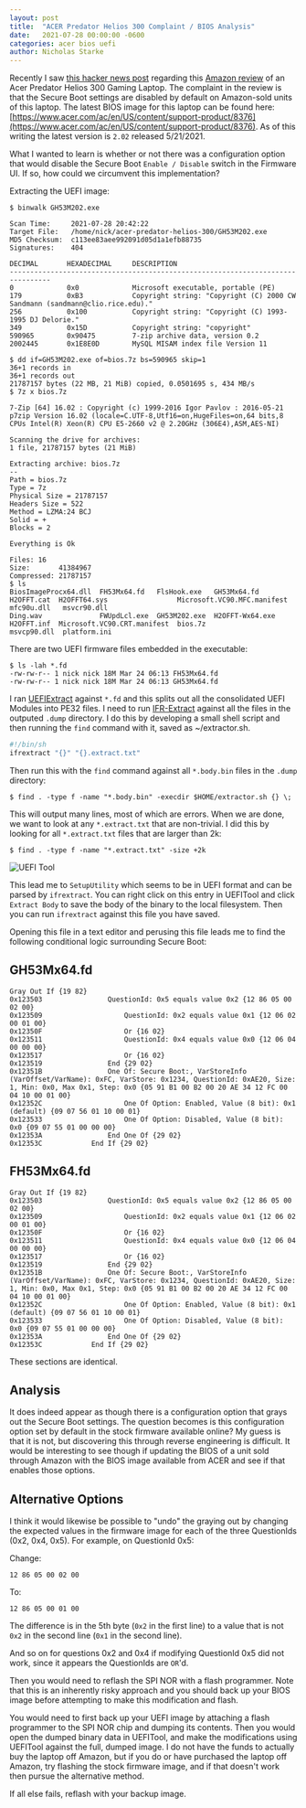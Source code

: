 ```yaml
---
layout: post
title:  "ACER Predator Helios 300 Complaint / BIOS Analysis"
date:   2021-07-28 00:00:00 -0600
categories: acer bios uefi
author: Nicholas Starke
---
```


Recently I saw [this hacker news post](https://news.ycombinator.com/item?id=27703014) regarding this [Amazon review](https://www.amazon.com/gp/customer-reviews/RKILN7HFLF4CS/) of an Acer Predator Helios 300 Gaming Laptop.  The complaint in the review is that the Secure Boot settings are disabled by default on Amazon-sold units of this laptop. The latest BIOS image for this laptop can be found here: [https://www.acer.com/ac/en/US/content/support-product/8376](https://www.acer.com/ac/en/US/content/support-product/8376). As of this writing the latest version is `2.02` released 5/21/2021.

What I wanted to learn is whether or not there was a configuration option that would disable the Secure Boot `Enable / Disable` switch in the Firmware UI. If so, how could we circumvent this implementation? 

Extracting the UEFI image:

```
$ binwalk GH53M202.exe

Scan Time:     2021-07-28 20:42:22
Target File:   /home/nick/acer-predator-helios-300/GH53M202.exe
MD5 Checksum:  c113ee83aee992091d05d1a1efb88735
Signatures:    404

DECIMAL       HEXADECIMAL     DESCRIPTION
--------------------------------------------------------------------------------
0             0x0             Microsoft executable, portable (PE)
179           0xB3            Copyright string: "Copyright (C) 2000 CW Sandmann (sandmann@clio.rice.edu)."
256           0x100           Copyright string: "Copyright (C) 1993-1995 DJ Delorie."
349           0x15D           Copyright string: "copyright"
590965        0x90475         7-zip archive data, version 0.2
2002445       0x1E8E0D        MySQL MISAM index file Version 11

$ dd if=GH53M202.exe of=bios.7z bs=590965 skip=1
36+1 records in
36+1 records out
21787157 bytes (22 MB, 21 MiB) copied, 0.0501695 s, 434 MB/s
$ 7z x bios.7z

7-Zip [64] 16.02 : Copyright (c) 1999-2016 Igor Pavlov : 2016-05-21
p7zip Version 16.02 (locale=C.UTF-8,Utf16=on,HugeFiles=on,64 bits,8 CPUs Intel(R) Xeon(R) CPU E5-2660 v2 @ 2.20GHz (306E4),ASM,AES-NI)

Scanning the drive for archives:
1 file, 21787157 bytes (21 MiB)

Extracting archive: bios.7z
--
Path = bios.7z
Type = 7z
Physical Size = 21787157
Headers Size = 522
Method = LZMA:24 BCJ
Solid = +
Blocks = 2

Everything is Ok

Files: 16
Size:       41384967
Compressed: 21787157
$ ls
BiosImageProcx64.dll  FH53Mx64.fd   FlsHook.exe   GH53Mx64.fd      H2OFFT.cat  H2OFFT64.sys                 Microsoft.VC90.MFC.manifest  mfc90u.dll   msvcr90.dll
Ding.wav              FWUpdLcl.exe  GH53M202.exe  H2OFFT-Wx64.exe  H2OFFT.inf  Microsoft.VC90.CRT.manifest  bios.7z                      msvcp90.dll  platform.ini
```

There are two UEFI firmware files embedded in the executable:

```
$ ls -lah *.fd
-rw-rw-r-- 1 nick nick 18M Mar 24 06:13 FH53Mx64.fd
-rw-rw-r-- 1 nick nick 18M Mar 24 06:13 GH53Mx64.fd
```

I ran [UEFIExtract](https://github.com/LongSoft/UEFITool/releases/tag/A58) against `*.fd` and this splits out all the consolidated UEFI Modules into PE32 files.  I need to run [IFR-Extract](https://github.com/LongSoft/Universal-IFR-Extractor/releases/tag/0.3.7) against all the files in the outputed `.dump` directory.  I do this by developing a small shell script and then running the `find` command with it, saved as ~/extractor.sh.

```bash
#!/bin/sh
ifrextract "{}" "{}.extract.txt"
```

Then run this with the `find` command against all `*.body.bin` files in the `.dump` directory:

```
$ find . -type f -name "*.body.bin" -execdir $HOME/extractor.sh {} \;
```

This will output many lines, most of which are errors. When we are done, we want to look at any `*.extract.txt` that are non-trivial.  I did this by looking for all `*.extract.txt` files that are larger than 2k:

```
$ find . -type f -name "*.extract.txt" -size +2k
```

![UEFI Tool]("/images/0055/uefitool.PNG "UEFI Tool Screenshot")

This lead me to `SetupUtility` which seems to be in UEFI format and can be parsed by `ifrextract`. You can right click on this entry in UEFITool and click `Extract Body` to save the body of the binary to the local filesystem.  Then you can run `ifrextract` against this file you have saved.  

Opening this file in a text editor and perusing this file leads me to find the following conditional logic surrounding Secure Boot:

## GH53Mx64.fd
```
Gray Out If {19 82}
0x123503 				QuestionId: 0x5 equals value 0x2 {12 86 05 00 02 00}
0x123509 					QuestionId: 0x2 equals value 0x1 {12 06 02 00 01 00}
0x12350F 					Or {16 02}
0x123511 					QuestionId: 0x4 equals value 0x0 {12 06 04 00 00 00}
0x123517 					Or {16 02}
0x123519 				End {29 02}
0x12351B 				One Of: Secure Boot:, VarStoreInfo (VarOffset/VarName): 0xFC, VarStore: 0x1234, QuestionId: 0xAE20, Size: 1, Min: 0x0, Max 0x1, Step: 0x0 {05 91 B1 00 B2 00 20 AE 34 12 FC 00 04 10 00 01 00}
0x12352C 					One Of Option: Enabled, Value (8 bit): 0x1 (default) {09 07 56 01 10 00 01}
0x123533 					One Of Option: Disabled, Value (8 bit): 0x0 {09 07 55 01 00 00 00}
0x12353A 				End One Of {29 02}
0x12353C 			End If {29 02}
```

## FH53Mx64.fd

```
Gray Out If {19 82}
0x123503 				QuestionId: 0x5 equals value 0x2 {12 86 05 00 02 00}
0x123509 					QuestionId: 0x2 equals value 0x1 {12 06 02 00 01 00}
0x12350F 					Or {16 02}
0x123511 					QuestionId: 0x4 equals value 0x0 {12 06 04 00 00 00}
0x123517 					Or {16 02}
0x123519 				End {29 02}
0x12351B 				One Of: Secure Boot:, VarStoreInfo (VarOffset/VarName): 0xFC, VarStore: 0x1234, QuestionId: 0xAE20, Size: 1, Min: 0x0, Max 0x1, Step: 0x0 {05 91 B1 00 B2 00 20 AE 34 12 FC 00 04 10 00 01 00}
0x12352C 					One Of Option: Enabled, Value (8 bit): 0x1 (default) {09 07 56 01 10 00 01}
0x123533 					One Of Option: Disabled, Value (8 bit): 0x0 {09 07 55 01 00 00 00}
0x12353A 				End One Of {29 02}
0x12353C 			End If {29 02}
```

These sections are identical.  

## Analysis

It does indeed appear as though there is a configuration option that grays out the Secure Boot settings. The question becomes is this configuration option set by default in the stock firmware available online? My guess is that it is not, but discovering this through reverse engineering is difficult.  It would be interesting to see though if updating the BIOS of a unit sold through Amazon with the BIOS image available from ACER and see if that enables those options.

## Alternative Options

I think it would likewise be possible to "undo" the graying out by changing the expected values in the firmware image for each of the three QuestionIds (0x2, 0x4, 0x5). For example, on QuestionId 0x5:

Change:
```
12 86 05 00 02 00
```

To:

```
12 86 05 00 01 00
```

The difference is in the 5th byte (`0x2` in the first line) to a value that is not `0x2` in the second line (`0x1` in the second line).

And so on for questions 0x2 and 0x4 if modifying QuestionId 0x5 did not work, since it appears the QuestionIds are `OR`'d.

Then you would need to reflash the SPI NOR with a flash programmer. Note that this is an inherently risky approach and you should back up your BIOS image before attempting to make this modification and flash. 

You would need to first back up your UEFI image by attaching a flash programmer to the SPI NOR chip and dumping its contents.  Then you would open the dumped binary data in UEFITool, and make the modifications using UEFITool against the full, dumped image.  I do not have the funds to actually buy the laptop off Amazon, but if you do or have purchased the laptop off Amazon, try flashing the stock firmware image, and if that doesn't work then pursue the alternative method.

If all else fails, reflash with your backup image.